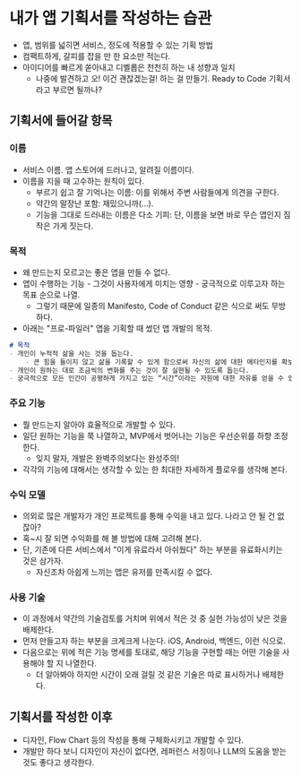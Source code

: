 # 내가 앱 기획서를 작성하는 습관
- 앱, 범위를 넓히면 서비스, 정도에 적용할 수 있는 기획 방법
- 컴팩트하게, 갈피를 잡을 만 한 요소만 적는다.
- 아이디어를 빠르게 쏟아내고 디벨롭은 천천히 하는 내 성향과 일치
  - 나중에 발견하고 오! 이건 괜찮겠는걸! 하는 걸 만들기. Ready to Code 기획서라고 부르면 될까나?

## 기획서에 들어갈 항목

### 이름
- 서비스 이름. 앱 스토어에 드러나고, 알려질 이름이다.
- 이름을 지을 때 고수하는 원칙이 있다.
  - 부르기 쉽고 잘 기억나는 이름: 이를 위해서 주변 사람들에게 의견을 구한다.
  - 약간의 말장난 포함: 재밌으니까(...).
  - 기능을 그대로 드러내는 이름은 다소 기피: 단, 이름을 보면 바로 무슨 앱인지 짐작은 가게 짓는다.

### 목적
- 왜 만드는지 모르고는 좋은 앱을 만들 수 없다.
- 앱이 수행하는 기능 - 그것이 사용자에게 미치는 영향 - 궁극적으로 이루고자 하는 목표 순으로 나열.
  - 그렇기 때문에 일종의 Manifesto, Code of Conduct 같은 식으로 써도 무방하다.
- 아래는 "프로-파일러" 앱을 기획할 때 썼던 앱 개발의 목적.
```markdown
# 목적
- 개인이 누적적 삶을 사는 것을 돕는다.
    - 큰 힘을 들이지 않고 삶을 기록할 수 있게 함으로써 자신의 삶에 대한 메타인지를 확보한다.
- 개인이 원하는 대로 조금씩의 변화를 주는 것이 잘 실현될 수 있도록 돕는다.
- 궁극적으로 모든 인간이 공평하게 가지고 있는 “시간”이라는 자원에 대한 자유를 얻을 수 있도록 돕는다.
```

### 주요 기능
- 뭘 만드는지 알아야 효율적으로 개발할 수 있다.
- 일단 원하는 기능을 쭉 나열하고, MVP에서 벗어나는 기능은 우선순위를 하향 조정한다.
  - 잊지 말자, 개발은 완벽주의보다는 완성주의!
- 각각의 기능에 대해서는 생각할 수 있는 한 최대한 자세하게 플로우를 생각해 본다.

### 수익 모델
- 의외로 많은 개발자가 개인 프로젝트를 통해 수익을 내고 있다. 나라고 안 될 건 없잖아?
- 혹~시 잘 되면 수익화를 해 볼 방법에 대해 고려해 본다.
- 단, 기존에 다른 서비스에서 "이게 유료라서 아쉬웠다" 하는 부분을 유료화시키는 것은 삼가자. 
  - 자신조차 아쉽게 느끼는 앱은 유저를 만족시킬 수 없다.

### 사용 기술
- 이 과정에서 약간의 기술검토를 거치며 위에서 적은 것 중 실현 가능성이 낮은 것을 배제한다.
- 먼저 만들고자 하는 부분을 크게크게 나눈다. iOS, Android, 백엔드, 이런 식으로.
- 다음으로는 위에 적은 기능 명세를 토대로, 해당 기능을 구현할 때는 어떤 기술을 사용해야 할 지 나열한다.
  - 더 알아봐야 하지만 시간이 오래 걸릴 것 같은 기술은 따로 표시하거나 배제한다.

## 기획서를 작성한 이후
- 디자인, Flow Chart 등의 작성을 통해 구체화시키고 개발할 수 있다.
- 개발만 하다 보니 디자인이 자신이 없다면, 레퍼런스 서칭이나 LLM의 도움을 받는 것도 좋다고 생각한다.